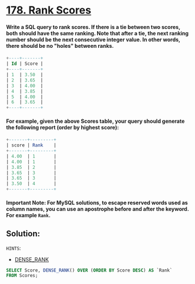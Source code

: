 # [178. Rank Scores](https://leetcode.com/problems/rank-scores/)

#### Write a SQL query to rank scores. If there is a tie between two scores, both should have the same ranking. Note that after a tie, the next ranking number should be the next consecutive integer value. In other words, there should be no "holes" between ranks.

```sql
+----+-------+
| Id | Score |
+----+-------+
| 1  | 3.50  |
| 2  | 3.65  |
| 3  | 4.00  |
| 4  | 3.85  |
| 5  | 4.00  |
| 6  | 3.65  |
+----+-------+
```

#### For example, given the above Scores table, your query should generate the following report (order by highest score):

```sql
+-------+---------+
| score | Rank    |
+-------+---------+
| 4.00  | 1       |
| 4.00  | 1       |
| 3.85  | 2       |
| 3.65  | 3       |
| 3.65  | 3       |
| 3.50  | 4       |
+-------+---------+
```
#### Important Note: For MySQL solutions, to escape reserved words used as column names, you can use an apostrophe before and after the keyword. For example `Rank`.

## Solution: 

`HINTS`: 
- [DENSE_RANK](https://www.sqlshack.com/overview-of-sql-rank-functions/)


```sql
SELECT Score, DENSE_RANK() OVER (ORDER BY Score DESC) AS `Rank`
FROM Scores;
```